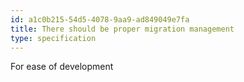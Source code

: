 ```yaml
---
id: a1c0b215-54d5-4078-9aa9-ad849049e7fa
title: There should be proper migration management
type: specification
---
```


For ease of development

